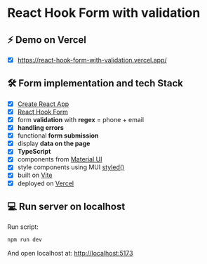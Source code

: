 # React Hook Form with validation

## ⚡ Demo on Vercel

- [x] <https://react-hook-form-with-validation.vercel.app/>

## 🛠️ Form implementation and tech Stack

- [x] [Create React App](https://create-react-app.dev/)
- [x] [React Hook Form](https://react-hook-form.com/)
- [x] form **validation** with **regex** = phone + email
- [x] **handling errors**
- [x] functional **form submission**
- [x] display **data on the page**
- [x] **TypeScript**
- [x] components from [Material UI](https://mui.com/material-ui/react-text-field/#form-props)
- [x] style components using MUI [styled()](https://mui.com/system/styled/)
- [x] built on [Vite](https://vitejs.dev/)
- [x] deployed on [Vercel](https://vercel.com/)

## 💻 Run server on localhost

Run script:

```bash
npm run dev
```

And open localhost at: <http://localhost:5173>
